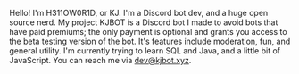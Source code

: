 Hello! I'm H311OW0R1D, or KJ. I'm a Discord bot dev, and a huge open source nerd. My project KJBOT is a Discord bot I made to avoid bots that have paid premiums; the only payment is optional and grants you access to the beta testing version of the bot. It's features include moderation, fun, and general utility. I'm currently trying to learn SQL and Java, and a little bit of JavaScript. You can reach me via dev@kjbot.xyz.

<!---
H311OW0R1D/H311OW0R1D is a ✨ special ✨ repository because its `README.md` (this file) appears on your GitHub profile.
You can click the Preview link to take a look at your changes.
--->
